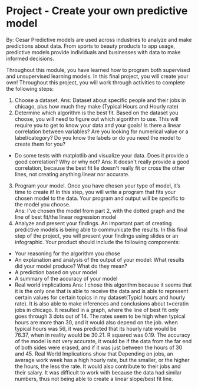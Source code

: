 # Project - Create your own predictive model
By: Cesar
Predictive models are used across industries to analyze and make predictions about data. From sports to beauty products to app usage, predictive models provide individuals and businesses with data to make informed decisions.

Throughout this module, you have learned how to program both supervised and unsupervised learning models. In this final project, you will create your own! Throughout this project, you will work through activities to complete the following steps:

1. Choose a dataset.
Ans: Dataset about specific people and their jobs in chicago, plus how much they make (Typical Hours and Hourly rate)
2. Determine which algorithm is the best fit. Based on the dataset you choose, you will need to figure out which algorithm to use. This will require you to get to know your data and your goals! Is there a linear correlation between variables? Are you looking for numerical value or a label/category? Do you know the labels or do you need the model to create them for you?
- Do some tests with matplotlib and visualize your data.  Does it provide a good correlation?  Why or why not?
Ans: It doesn't really provide a good correlation, because the best fit lie doesn't really fit or cross the other lines, not creating anything linear nor accurate.
3. Program your model. Once you have chosen your type of model, it’s time to create it! In this step, you will write a program that fits your chosen model to the data. Your program and output will be specific to the model you choose.  
Ans: I've chosen the model from part 2, with the dotted graph and the line of best fit/the linear regression model
4. Analyze and present your findings. An important part of creating predictive models is being able to communicate the results. In this final step of the project, you will present your findings using slides or an infographic. Your product should include the following components:
- Your reasoning for the algorithm you chose
- An explanation and analysis of the output of your model: What results did your model produce? What do they mean?
- A prediction based on your model
- A summary of the accuracy of your model
- Real world implications
Ans: I chose this algorithm because it seems that it is the only one that is able to receive the data and is able to represent certain values for certain topics in my dataset(Typicl hours and hourly rate). It is also able to make inferences and conclusions about t=ceratin jobs in chicago. It resulted in a graph, where the line of best fit only goes through 3 dots out of 14. The rates seem to be high when typical hours are more than 30, and it would also depend on the job. when typical hours was 56, it was predicted that its hourly rate would be 76.37, when in reality would be 30.21. R squared was 0.19. The accuracy of the model is not very accurate, it would be if the data from the far end of both sides were erased, and if it was just between the hours of 30 and 45. Real World Implications show that Depending on jobs, an average work week has a high hourly rate, but the smaller, or the higher the hours, the less the rate. It would also contribute to their jobs and their salary. It was difficult to work with because the data had similar numbers, thus not being able to create a linear slope/best fit line.

